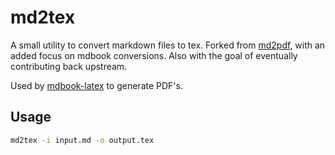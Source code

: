 # md2tex

A small utility to convert markdown files to tex. Forked from [md2pdf](https://gitea.tforgione.fr/tforgione/md2pdf/), with an added focus on mdbook conversions. Also with the goal of eventually contributing back upstream.

Used by [mdbook-latex](https://github.com/lbeckman314/mdbook-latex) to generate PDF's.

## Usage

```sh
md2tex -i input.md -o output.tex
```
